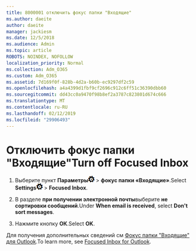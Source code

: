 ```yaml
---
title: 8000001 отключить фокус папки "Входящие"
ms.author: daeite
author: daeite
manager: jackiesm
ms.date: 12/5/2018
ms.audience: Admin
ms.topic: article
ROBOTS: NOINDEX, NOFOLLOW
localization_priority: Normal
ms.collection: Adm_O365
ms.custom: Adm_O365
ms.assetid: 7d169f0f-828b-4d2a-b60b-ec9297df2c59
ms.openlocfilehash: a4a4399d1fbf9cf2696c912c6ff51c36390dbb60
ms.sourcegitcommit: dd43cc0a9470f98b8ef2a3787c823801d674c666
ms.translationtype: MT
ms.contentlocale: ru-RU
ms.lasthandoff: 02/12/2019
ms.locfileid: "29906493"
---
```

# <a name="turn-off-focused-inbox"></a><span data-ttu-id="2b8ba-102">Отключить фокус папки "Входящие"</span><span class="sxs-lookup"><span data-stu-id="2b8ba-102">Turn off Focused Inbox</span></span>

1. <span data-ttu-id="2b8ba-103">Выберите пункт **Параметры**![параметры](media/f4b2e798-fff1-4a14-931f-5677a4543b58.png) \> **фокус папки «Входящие»**.</span><span class="sxs-lookup"><span data-stu-id="2b8ba-103">Select **Settings**![Settings](media/f4b2e798-fff1-4a14-931f-5677a4543b58.png) \> **Focused Inbox**.</span></span>
    
2. <span data-ttu-id="2b8ba-104">В разделе **при получении электронной почты**выберите **не сортировки сообщений**.</span><span class="sxs-lookup"><span data-stu-id="2b8ba-104">Under **When email is received**, select **Don't sort messages**.</span></span>
    
3. <span data-ttu-id="2b8ba-105">Нажмите кнопку **ОК**.</span><span class="sxs-lookup"><span data-stu-id="2b8ba-105">Select **OK**.</span></span>
    
<span data-ttu-id="2b8ba-106">Для получения дополнительных сведений см [Фокус папки "Входящие" для Outlook](https://go.microsoft.com/fwlink/p/?linkid=873108).</span><span class="sxs-lookup"><span data-stu-id="2b8ba-106">To learn more, see [Focused Inbox for Outlook](https://go.microsoft.com/fwlink/p/?linkid=873108).</span></span>
  


